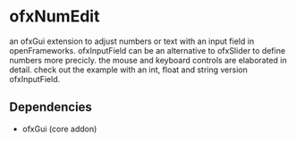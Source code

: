 # ofxNumEdit

an ofxGui extension to adjust numbers or text with an input field in openFrameworks. ofxInputField can be an alternative to ofxSlider to define numbers more precicly.
the mouse and keyboard controls are elaborated in detail. check out the example with an int, float and string version ofxInputField.

Dependencies
----
* ofxGui (core addon)
